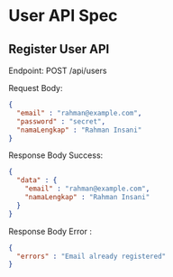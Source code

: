 # User API Spec

## Register User API

Endpoint:  POST /api/users

Request Body:

```json
{
  "email" : "rahman@example.com",
  "password" : "secret",
  "namaLengkap" : "Rahman Insani"
}
```

Response Body Success:

```json
{
  "data" : {
    "email" : "rahman@example.com",
    "namaLengkap" : "Rahman Insani"
  }
}
```

Response Body Error :

```json
{
  "errors" : "Email already registered"
}
```